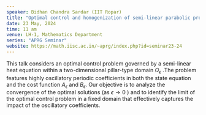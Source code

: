 ```yaml
---
speaker: Bidhan Chandra Sardar (IIT Ropar)
title: "Optimal control and homogenization of semi-linear parabolic problems with highly oscillatory coefficients in a pillar-type domain"
date: 23 May, 2024
time: 11 am
venue: LH-1, Mathematics Department
series: "APRG Seminar"
website: https://math.iisc.ac.in/~aprg/index.php?id=seminar23-24
---
```


This talk considers an optimal control problem governed by a semi-linear heat equation within a two-dimensional pillar-type domain
$\Omega_{\epsilon}$ .The problem features highly oscillatory periodic coefficients in both the state equation and the cost function
$A_\epsilon$ and $B_\epsilon$. Our objective is to analyze the convergence of the optimal solutions (as $\epsilon \to 0$ ) and to
identify the limit of the optimal control problem in a fixed domain that effectively captures the impact of the oscillatory coefficients.
